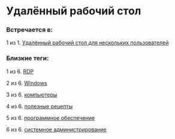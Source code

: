 # Удалённый рабочий стол

### Встречается в:

1 из 1. [Удалённый рабочий стол для нескольких пользователей](../Компьютеры%20и%20софт/Windows/Удалённый%20рабочий%20стол%20для%20нескольких%20пользователей.md)


### Близкие теги:

1 из 6. [RDP](../__tags/rdp.md)

2 из 6. [Windows](../__tags/windows.md)

3 из 6. [компьютеры](../__tags/kompytery.md)

4 из 6. [полезные рецепты](../__tags/poleznye_retsepty.md)

5 из 6. [программное обеспечение](../__tags/programmnoe_obespechenie.md)

6 из 6. [системное администрирование](../__tags/sistemnoe_administrirovanie.md)

